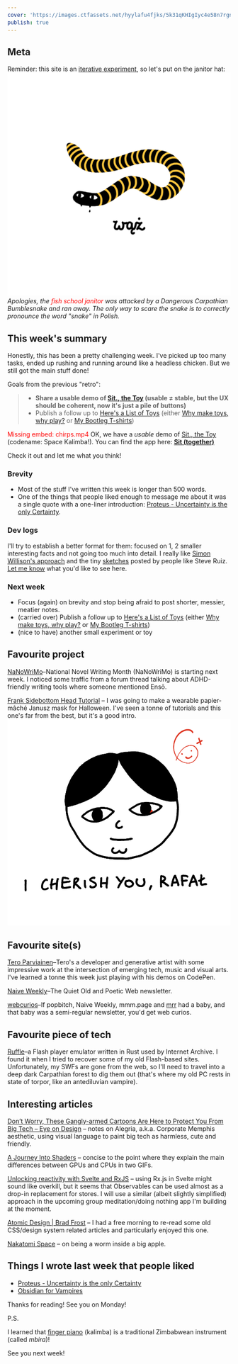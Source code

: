 ```yaml
---
cover: 'https://images.ctfassets.net/hyylafu4fjks/5k31qKHIgIyc4e58n7rgnc/d44fa1feafea819ef03bfe228625aa98/Untitled_Artwork_13.png'
publish: true
---
```

## Meta

Reminder: this site is an [iterative experiment](<../../../111>), so let's put on the janitor hat:
![251](../../dangerous-galician-snake.webp)
*Apologies, the <span style="color: red">fish school janitor</span> was attacked by a Dangerous Carpathian Bumblesnake and ran away. The only way to scare the snake is to correctly pronounce the word "snake" in Polish.*

## This week's summary

Honestly, this has been a pretty challenging week. I've picked up too many tasks, ended up rushing and running around like a headless chicken. But we still got the main stuff done!

Goals from the previous "retro":

> - **Share a usable demo of [Sit., the Toy](<../../../Sit., (together)>) (usable ≠ stable, but the UX should be coherent, now it's just a pile of buttons)**
> - Publish a follow up to [Here's a List of Toys](<../../../Here's a List of Toys>) (either [Why make toys, why play?](<../../../Why make toys, why play?>) or [My Bootleg T-shirts](<../../../My Bootleg T-shirts>))


<span style="color: red">Missing embed: chirps.mp4</span>
OK, we have a *usable* demo of [Sit., the Toy](<../../../Sit., (together)>) (codename: Space Kalimba!). You can find the app here: **[Sit (together)](https://nothing-together.sonnet.io)**

Check it out and let me what you think!

### Brevity

- Most of the stuff I've written this week is longer than 500 words. 
- One of the things that people liked enough to message me about it was a single quote with a one-liner introduction: [Proteus - Uncertainty is the only Certainty](<../../../Proteus - Uncertainty is the only Certainty>). 

### Dev logs

I'll try to establish a better format for them: focused on 1, 2 smaller interesting facts and not going too much into detail. I really like [Simon Willison's approach](https://til.simonwillison.net/cloudflare/robots-txt-cloudflare-workers) and the tiny [sketches](https://twitter.com/steveruizok/status/1708207350232817694) posted by people like Steve Ruiz. [Let me know](mailto:hello@sonnet.io) what you'd like to see here.
### Next week

- Focus (again) on brevity and stop being afraid to post shorter, messier, meatier notes.
- (carried over) Publish a follow up to [Here's a List of Toys](<../../../Here's a List of Toys>) (either [Why make toys, why play?](<../../../Why make toys, why play?>) or [My Bootleg T-shirts](<../../../My Bootleg T-shirts>))
- (nice to have) another small experiment or toy

## Favourite project

[NaNoWriMo](https://nanowrimo.org)–National Novel Writing Month (NaNoWriMo) is starting next week. I noticed some traffic from a forum thread talking about ADHD-friendly writing tools where someone mentioned Ensō.

[Frank Sidebottom Head Tutorial](https://www.youtube.com/watch?v=UphC6JAqd5E&pp=ygUUZHlpIGZyYW5rIHNpZGVib3R0b20%3D) – I was going to make a wearable papier-mâché Janusz mask for Halloween. I've seen a tonne of tutorials and this one's far from the best, but it's a good intro.
![2800](../../004-10.png)

## Favourite site(s)

[Tero Parviainen](https://teropa.info)–Tero's a developer and generative artist with some impressive work at the intersection of emerging tech, music and visual arts. I've learned a tonne this week just playing with his demos on CodePen.

[Naive Weekly](https://www.naiveweekly.com)–The Quiet Old and Poetic Web newsletter.

[webcurios](https://webcurios.co.uk)–If popbitch, Naive Weekly, mmm.page and [mrr](https://mrr.sonnet.io) had a baby, and that baby was a semi-regular newsletter, you'd get web curios. 


## Favourite piece of tech

[Ruffle](https://ruffle.rs/)–a Flash player emulator written in Rust used by Internet Archive. I found it when I tried to recover some of my old Flash-based sites. Unfortunately, my SWFs are gone from the web, so I'll need to travel into a deep dark Carpathian forest to dig them out (that's where my old PC rests in state of torpor, like an antediluvian vampire).


## Interesting articles

[Don’t Worry, These Gangly-armed Cartoons Are Here to Protect You From Big Tech – Eye on Design](https://eyeondesign.aiga.org/dont-worry-these-gangley-armed-cartoons-are-here-to-protect-you-from-big-tech/) – notes on Alegria, a.k.a. Corporate Memphis aesthetic, using visual language to paint big tech as harmless, cute and friendly. 

[A Journey Into Shaders](https://www.mayerowitz.io/blog/a-journey-into-shaders) – concise to the point where they explain the main differences between GPUs and CPUs in two GIFs.

[Unlocking reactivity with Svelte and RxJS](https://timdeschryver.dev/blog/unlocking-reactivity-with-svelte-and-rxjs#refactored-typeahead) – using Rx.js in Svelte might sound like overkill, but it seems that Observables can be used almost as a drop-in replacement for stores. I will use a similar (albeit slightly simplified) approach in the upcoming group meditation/doing nothing app I'm building at the moment.

[Atomic Design | Brad Frost](https://bradfrost.com/blog/post/atomic-web-design/) – I had a free morning to re-read some old CSS/design system related articles and particularly enjoyed this one.

[Nakatomi Space](https://www.bldgblog.com/2010/01/nakatomi-space/) – on being a worm inside a big apple.

## Things I wrote last week that people liked

- [Proteus - Uncertainty is the only Certainty](<../../../Proteus - Uncertainty is the only Certainty>)
- [Obsidian for Vampires](<../../../Obsidian for Vampires>)

Thanks for reading! See you on Monday!

P.S. 

I learned that [finger piano](https://en.wikipedia.org/wiki/Mbira) (kalimba) is a traditional Zimbabwean instrument (called *mbira*)!

See you next week!
